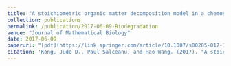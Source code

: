 ```yaml
---
title: "A stoichiometric organic matter decomposition model in a chemostat culture"
collection: publications
permalink: /publication/2017-06-09-Biodegradation
venue: "Journal of Mathematical Biology"
date: 2017-06-09
paperurl: "[pdf](https://link.springer.com/article/10.1007/s00285-017-1152-3)"
citation: 'Kong, Jude D., Paul Salceanu, and Hao Wang. (2017). "A stoichiometric organic matter decomposition model in a chemostat culture." <i>Journal of Mathematical Biology</i>. 1-36.'
---
```

